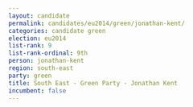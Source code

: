 ```yaml
---
layout: candidate
permalink: candidates/eu2014/green/jonathan-kent/
categories: candidate green
election: eu2014
list-rank: 9
list-rank-ordinal: 9th
person: jonathan-kent
region: south-east
party: green
title: South East - Green Party - Jonathan Kent
incumbent: false
---
```

